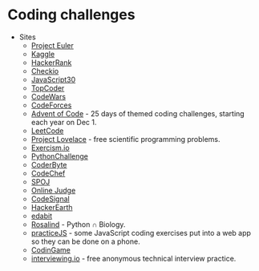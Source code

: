 # Coding challenges

- Sites
  - [Project Euler](https://projecteuler.net/)
  - [Kaggle](https://kaggle.com/)
  - [HackerRank](https://www.hackerrank.com/)
  - [Checkio](https://checkio.org)
  - [JavaScript30](https://www.javascript30.com)
  - [TopCoder](https://www.topcoder.com/)
  - [CodeWars](https://www.codewars.com/)
  - [CodeForces](https://codeforces.com/)
  - [Advent of Code](https://adventofcode.com/) - 25 days of themed coding challenges, starting each year on Dec 1.
  - [LeetCode](https://leetcode.com/)
  - [Project Lovelace](https://projectlovelace.net/) - free scientific programming problems.
  - [Exercism.io](https://exercism.io/)
  - [PythonChallenge](http://www.pythonchallenge.com/)
  - [CoderByte](https://www.coderbyte.com/)
  - [CodeChef](https://www.codechef.com/)
  - [SPOJ](https://www.spoj.com/)
  - [Online Judge](https://onlinejudge.org/)
  - [CodeSignal](https://codesignal.com/)
  - [HackerEarth](https://hackerearth.com/)
  - [edabit](https://edabit.com/)
  - [Rosalind](http://rosalind.info) - Python ∩ Biology.
  - [practiceJS](https://practicejs.com/) - some JavaScript coding exercises put into a web app so they can be done on a phone.
  - [CodinGame](https://www.codingame.com/home)
  - [interviewing.io](https://interviewing.io) - free anonymous technical interview practice.
